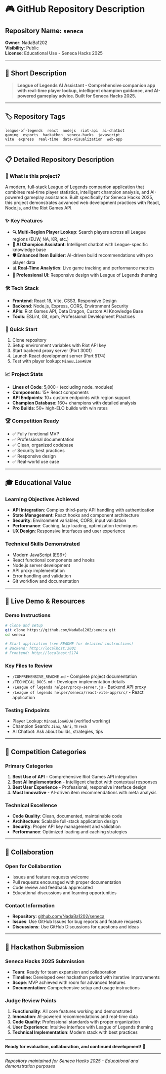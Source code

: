 # 🎮 GitHub Repository Description

## Repository Name: `seneca`
**Owner**: NadaBa1202  
**Visibility**: Public  
**License**: Educational Use - Seneca Hacks 2025

---

## 📝 Short Description
> **League of Legends AI Assistant - Comprehensive companion app with real-time player lookup, intelligent champion guidance, and AI-powered gameplay advice. Built for Seneca Hacks 2025.**

---

## 🏷️ Repository Tags
```
league-of-legends  react  nodejs  riot-api  ai-chatbot  
gaming  esports  hackathon  seneca-hacks  javascript  
vite  express  real-time  data-visualization  web-app
```

---

## 📋 Detailed Repository Description

### **🎯 What is this project?**
A modern, full-stack League of Legends companion application that combines real-time player statistics, intelligent champion analysis, and AI-powered gameplay assistance. Built specifically for Seneca Hacks 2025, this project demonstrates advanced web development practices with React, Node.js, and the Riot Games API.

### **✨ Key Features**
- **🔍 Multi-Region Player Lookup**: Search players across all League regions (EUW, NA, KR, etc.)
- **🤖 AI Champion Assistant**: Intelligent chatbot with League-specific knowledge base
- **🛡️ Enhanced Item Builder**: AI-driven build recommendations with pro player data
- **📊 Real-Time Analytics**: Live game tracking and performance metrics
- **🎨 Professional UI**: Responsive design with League of Legends theming

### **🛠️ Tech Stack**
- **Frontend**: React 18, Vite, CSS3, Responsive Design
- **Backend**: Node.js, Express, CORS, Environment Security  
- **APIs**: Riot Games API, Data Dragon, Custom AI Knowledge Base
- **Tools**: ESLint, Git, npm, Professional Development Practices

### **🚀 Quick Start**
1. Clone repository
2. Setup environment variables with Riot API key
3. Start backend proxy server (Port 3001)
4. Launch React development server (Port 5174)
5. Test with player lookup: `MinouLion#EUW`

### **📈 Project Stats**
- **Lines of Code**: 5,000+ (excluding node_modules)
- **Components**: 15+ React components
- **API Endpoints**: 10+ custom endpoints with region support
- **Champion Database**: 160+ champions with detailed analysis
- **Pro Builds**: 50+ high-ELO builds with win rates

### **🏆 Competition Ready**
- ✅ Fully functional MVP
- ✅ Professional documentation
- ✅ Clean, organized codebase
- ✅ Security best practices
- ✅ Responsive design
- ✅ Real-world use case

---

## 🎓 Educational Value

### **Learning Objectives Achieved**
- **API Integration**: Complex third-party API handling with authentication
- **State Management**: React hooks and component architecture
- **Security**: Environment variables, CORS, input validation
- **Performance**: Caching, lazy loading, optimization techniques
- **UX Design**: Responsive interfaces and user experience

### **Technical Skills Demonstrated**
- Modern JavaScript (ES6+)
- React functional components and hooks
- Node.js server development
- API proxy implementation
- Error handling and validation
- Git workflow and documentation

---

## 🔗 Live Demo & Resources

### **Demo Instructions**
```bash
# Clone and setup
git clone https://github.com/NadaBa1202/seneca.git
cd seneca

# Start application (see README for detailed instructions)
# Backend: http://localhost:3001
# Frontend: http://localhost:5174
```

### **Key Files to Review**
- `/COMPREHENSIVE_README.md` - Complete project documentation
- `/TECHNICAL_DOCS.md` - Developer implementation details
- `/League of legends helper/proxy-server.js` - Backend API proxy
- `/League of legends helper/seneca/react-vite-app/src/` - React application

### **Testing Endpoints**
- Player Lookup: `MinouLion#EUW` (verified working)
- Champion Search: `Jinx`, `Ahri`, `Thresh`
- AI Chatbot: Ask about builds, strategies, tips

---

## 🏅 Competition Categories

### **Primary Categories**
1. **Best Use of API** - Comprehensive Riot Games API integration
2. **Best AI Implementation** - Intelligent chatbot with contextual responses
3. **Best User Experience** - Professional, responsive interface design
4. **Most Innovative** - AI-driven item recommendations with meta analysis

### **Technical Excellence**
- **Code Quality**: Clean, documented, maintainable code
- **Architecture**: Scalable full-stack application design  
- **Security**: Proper API key management and validation
- **Performance**: Optimized loading and caching strategies

---

## 👥 Collaboration

### **Open for Collaboration**
- Issues and feature requests welcome
- Pull requests encouraged with proper documentation
- Code review and feedback appreciated
- Educational discussions and learning opportunities

### **Contact Information**
- **Repository**: [github.com/NadaBa1202/seneca](https://github.com/NadaBa1202/seneca)
- **Issues**: Use GitHub Issues for bug reports and feature requests
- **Discussions**: Use GitHub Discussions for questions and ideas

---

## 🎉 Hackathon Submission

### **Seneca Hacks 2025 Submission**
- **Team**: Ready for team expansion and collaboration
- **Timeline**: Developed over hackathon period with iterative improvements
- **Scope**: MVP achieved with room for advanced features
- **Documentation**: Comprehensive setup and usage instructions

### **Judge Review Points**
1. **Functionality**: All core features working and demonstrated
2. **Innovation**: AI-powered recommendations and real-time data
3. **Code Quality**: Professional standards with proper organization
4. **User Experience**: Intuitive interface with League of Legends theming
5. **Technical Implementation**: Modern stack with best practices

---

**Ready for evaluation, collaboration, and continued development!** 🚀

---

*Repository maintained for Seneca Hacks 2025 - Educational and demonstration purposes*